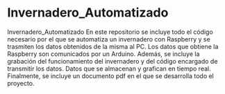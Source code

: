 # Invernadero_Automatizado
Invernadero_Automatizado
En este repositorio se incluye todo el código necesario por el que se automatiza un invernadero con Raspberry y se trasmiten los datos obtenidos de la misma al PC. Los datos que obtiene la Raspberry son comunicados por un Arduino. Además, se incluye la grabación del funcionamiento del invernadero y del código encargado de transmitir los datos. Datos que se almacenan y grafican en tiempo real. Finalmente, se incluye un documento pdf en el que se desarrolla todo el proyecto. 
